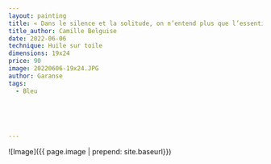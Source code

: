 ```yaml
---
layout: painting
title: « Dans le silence et la solitude, on n’entend plus que l’essentiel. » 
title_author: Camille Belguise
date: 2022-06-06
technique: Huile sur toile
dimensions: 19x24
price: 90
image: 20220606-19x24.JPG
author: Garanse
tags:
  - Bleu
  
  
  
  
  
---
```

![Image]({{ page.image | prepend: site.baseurl}})

